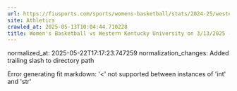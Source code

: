 ```yaml
---
url: https://fiusports.com/sports/womens-basketball/stats/2024-25/western-kentucky-university/boxscore/12833/
site: Athletics
crawled_at: 2025-05-13T10:04:44.710228
title: Women's Basketball vs Western Kentucky University on 3/13/2025 - Box Score - FIU Athletics
---
```

normalized_at: 2025-05-22T17:17:23.747259
normalization_changes: Added trailing slash to directory path

Error generating fit markdown: '<' not supported between instances of 'int' and 'str'